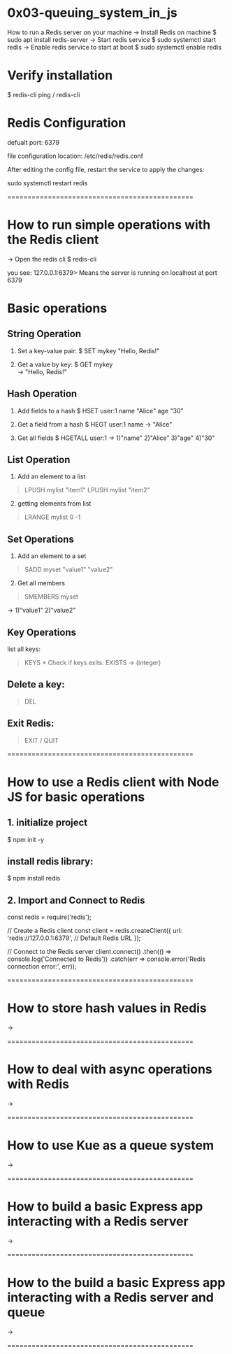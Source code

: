 # 0x03-queuing_system_in_js

How to run a Redis server on your machine
-> Install Redis on machine
$ sudo apt install redis-server
-> Start redis service
$ sudo systemctl start redis
-> Enable redis service to start at boot
$ sudo systemctl enable redis

# Verify installation
$ redis-cli ping / redis-cli

# Redis Configuration

defualt port: 6379

file configuration location:
/etc/redis/redis.conf

After editing the config file, restart the service to apply the changes:

sudo systemctl restart redis

==============================================
# How to run simple operations with the Redis client
-> Open the redis cli 
$ redis-cli

you see:
127.0.0.1:6379>
Means the server is running on localhost at port 6379

# Basic operations

## String Operation
1. Set a key-value pair:
    $ SET mykey "Hello, Redis!"

2. Get a value by key:
    $ GET mykey  
    -> "Hello, Redis!"

## Hash Operation
1. Add fields to a hash
    $ HSET user:1 name "Alice" age "30"

2. Get a field from a hash
    $ HEGT user:1 name
    -> "Alice"
3. Get all fields
    $ HGETALL user:1
    -> 1)"name"
       2)"Alice"
       3)"age"
       4)"30"

## List Operation
1. Add an element to a list
 > LPUSH mylist "item1"
 > LPUSH mylist "item2"

2. getting elements from list
 > LRANGE mylist 0 -1

## Set Operations
1. Add an element to a set
 > SADD myset "value1" "value2"

2. Get all members
 > SMEMBERS myset 
  
  -> 1)"value1"
     2)"value2"

## Key Operations
list all keys:
 > KEYS * 
Check if keys exits:
 > EXISTS <mykey>
  -> (integer) <number of keys>

## Delete a key:
> DEL <key>

## Exit Redis:
> EXIT  / QUIT


==============================================
# How to use a Redis client with Node JS for basic operations

## 1. initialize project
$ npm init -y
## install redis library:
$ npm install redis

## 2. Import and Connect to Redis
const redis = require('redis');

// Create a Redis client
const client = redis.createClient({
  url: 'redis://127.0.0.1:6379', // Default Redis URL
});

// Connect to the Redis server
client.connect()
  .then(() => console.log('Connected to Redis'))
  .catch(err => console.error('Redis connection error:', err));


==============================================
# How to store hash values in Redis
->


==============================================
# How to deal with async operations with Redis
->


==============================================
# How to use Kue as a queue system
->


==============================================
# How to build a basic Express app interacting with a Redis server
->


==============================================
# How to the build a basic Express app interacting with a Redis server and queue
->


==============================================
